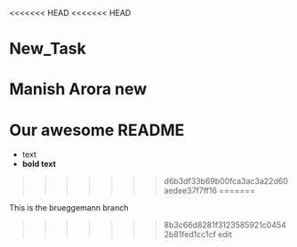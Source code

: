<<<<<<< HEAD
<<<<<<< HEAD
# New_Task

Manish Arora new
=======
# Our awesome README

- text
- **bold text**
>>>>>>> d6b3df33b69b00fca3ac3a22d60aedee37f7ff16
=======

This is the brueggemann branch

>>>>>>> 8b3c66d8281f3123585921c04542b81fed1cc1cf
edit